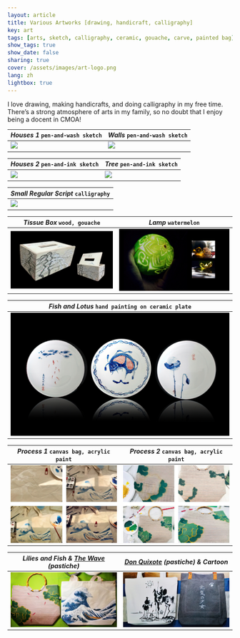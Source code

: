 ```yaml
---
layout: article
title: Various Artworks [drawing, handicraft, calligraphy]
key: art 
tags: [arts, sketch, calligraphy, ceramic, gouache, carve, painted bag]
show_tags: true
show_date: false
sharing: true
cover: /assets/images/art-logo.png
lang: zh
lightbox: true
---
```


I love drawing, making handicrafts, and doing calligraphy in my free time. There’s a strong atmosphere of arts in my family, so no doubt that I enjoy being a docent in CMOA!

<!--more-->

| *Houses 1* `pen-and-wash sketch` | *Walls* `pen-and-wash sketch` |
| -- | -- | 
|![](/assets/images/art-houses1.png)|![](/assets/images/art-walls.png)|

| *Houses 2* `pen-and-ink sketch` | *Tree* `pen-and-ink sketch` |
| -- | -- | 
|![](/assets/images/art-houses2.png)|![](/assets/images/art-tree.png)|

| *Small Regular Script* `calligraphy` | 
| -- |
|![](/assets/images/art-calligraphy1.png)|

| *Tissue Box* `wood, gouache` | *Lamp* `watermelon` |
| -- | -- | 
|![](/assets/images/art-box.png)|![](/assets/images/art-carve.png)|

| *Fish and Lotus* `hand painting on ceramic plate` |
| -- |
|![](/assets/images/art-ceramic.png)|

| *Process 1* `canvas bag, acrylic paint` | *Process 2* `canvas bag, acrylic paint` |
| -- | -- | 
|![](/assets/images/art-bag0.png)|![](/assets/images/art-bag1.png)|

| *Lilies and Fish & [The Wave] (pastiche)* | *[Don Quixote] (pastiche) & Cartoon* |
| -- | -- | 
|![](/assets/images/art-bag2.png)|![](/assets/images/art-bag3.png)|

[The Wave]: https://en.wikipedia.org/wiki/The_Great_Wave_off_Kanagawa
[Don Quixote]: https://en.wikipedia.org/wiki/Don_Quixote_(Picasso)
